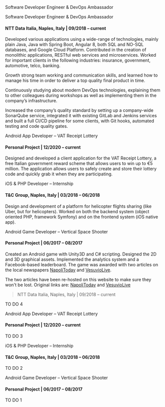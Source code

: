<p class="btn collapsible">Software Developer Engineer & DevOps Ambassador</p>
<div class="content">
  <h4<p class="btn collapsible">Software Developer Engineer & DevOps Ambassador</p>
<div class="content">
  <h4>NTT Data Italia, Naples, Italy | 09/2018 – current</h4>
  <p>Developed various applications using a wide-range of technologies, mainly plain Java, Java with Spring Boot, Angular 8, both SQL and NO-SQL databases, and Google Cloud Platform. Contributed in the creation of monolithic applications, RESTful web services and microservices. Worked for important clients in the following industries: insurance, government, automotive, telco, banking.</p>
  <p>Growth strong team working and communication skills, and learned how to manage his time in order to deliver a top quality final product in time.</p>
  <p>Continuously studying about modern DevOps technologies, explaining them to other colleagues during workshops as well as implementing them in the company’s infrastructure.</p>
  <p>Increased the company’s quality standard by setting up a company-wide SonarQube service, integrated it with existing GitLab and Jenkins services and built a full CI/CD pipeline for some clients, with Git hooks, automated testing and code quality gates.</p>
</div>

<p class="btn collapsible">Android App Developer – VAT Receipt Lottery</p>
<div class="content">
  <h4>Personal Project | 12/2020 – current</h4>
  <p>Designed and developed a client application for the VAT Receipt Lottery, a free Italian government reward scheme that allows users to win up to €5 million. The application allows users to safely create and store their lottery code and quickly grab it when they are participating.</p>
</div>

<p class="btn collapsible">iOS & PHP Developer – Internship</p>
<div class="content">
  <h4>T&C Group, Naples, Italy | 03/2018 – 06/2018</h4>
  <p>Design and development of a platform for helicopter flights sharing (like Uber, but for helicopters). Worked on both the backend system (object oriented PHP, framework Symfony) and on the frontend system (iOS native app).</p>
</div>

<p class="btn collapsible">Android Game Developer – Vertical Space Shooter</p>
<div class="content">
  <h4>Personal Project | 06/2017 – 08/2017</h4>
  <p>Created an Android game with Unity3D and C# scripting. Designed the 2D and 3D graphical assets. Implemented the analytics system and a Facebook-based leaderboard. The game was awarded with two articles on the local newspapers <a href="{{ base.url | prepend: site.url }}/external/articolo-napoli-today">NapoliToday</a> and <a href="{{ base.url | prepend: site.url }}/external/articolo-vesuvio-live">VesuvioLive</a>.</p>
  <p>The two articles have been re-hosted on this website to make sure they won't be lost. Original links are: <a href="https://goo.gl/4aQWzE">NapoliToday</a> and <a href="https://goo.gl/9VDzBa">VesuvioLive</a></p>
</div>

<script src="{{ base.url | prepend: site.url }}/assets/js/collapsible-items.js"></script>
>NTT Data Italia, Naples, Italy | 09/2018 – current</h4>
  <p>TO DO 4</p>
</div>

<p class="btn collapsible">Android App Developer – VAT Receipt Lottery</p>
<div class="content">
  <h4>Personal Project | 12/2020 – current</h4>
  <p>TO DO 3</p>
</div>

<p class="btn collapsible">iOS & PHP Developer – Internship</p>
<div class="content">
  <h4>T&C Group, Naples, Italy | 03/2018 – 06/2018</h4>
  <p>TO DO 2</p>
</div>

<p class="btn collapsible">Android Game Developer – Vertical Space Shooter</p>
<div class="content">
  <h4>Personal Project | 06/2017 – 08/2017</h4>
  <p>TO DO 1</p>
</div>

<script src="{{ base.url | prepend: site.url }}/assets/js/collapsible-items.js"></script>
